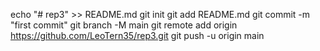 echo "# rep3" >> README.md
git init
git add README.md
git commit -m "first commit"
git branch -M main
git remote add origin https://github.com/LeoTern35/rep3.git
git push -u origin main
